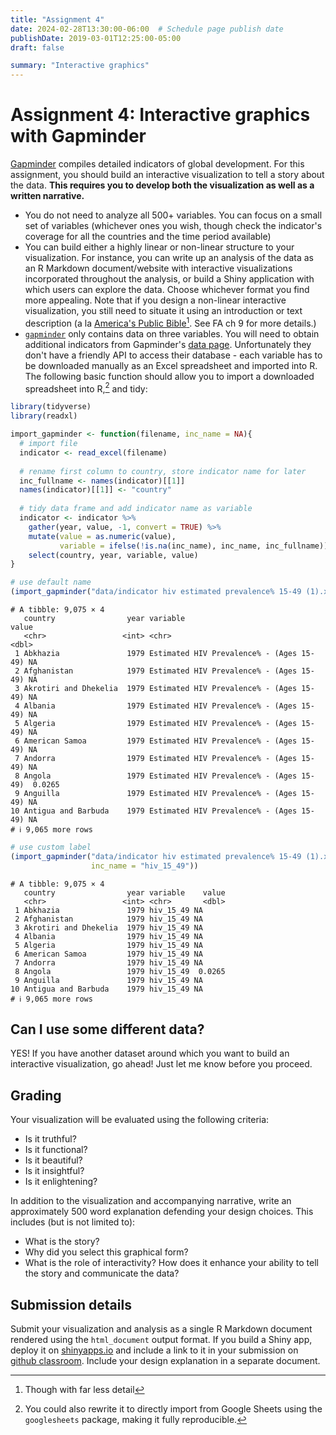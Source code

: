 ```yaml
---
title: "Assignment 4"
date: 2024-02-28T13:30:00-06:00  # Schedule page publish date
publishDate: 2019-03-01T12:25:00-05:00
draft: false

summary: "Interactive graphics"
---
```


# Assignment 4: Interactive graphics with Gapminder

[Gapminder](http://www.gapminder.org/data/) compiles detailed indicators of global development. For this assignment, you should build an interactive visualization to tell a story about the data. **This requires you to develop both the visualization as well as a written narrative.**

-   You do not need to analyze all 500+ variables. You can focus on a small set of variables (whichever ones you wish, though check the indicator's coverage for all the countries and the time period available)
-   You can build either a highly linear or non-linear structure to your visualization. For instance, you can write up an analysis of the data as an R Markdown document/website with interactive visualizations incorporated throughout the analysis, or build a Shiny application with which users can explore the data. Choose whichever format you find more appealing. Note that if you design a non-linear interactive visualization, you still need to situate it using an introduction or text description (a la [America's Public Bible](http://americaspublicbible.org/)[^1]. See FA ch 9 for more details.)
-   [`gapminder`](https://cran.r-project.org/web/packages/gapminder/index.html) only contains data on three variables. You will need to obtain additional indicators from Gapminder's [data page](http://www.gapminder.org/data/). Unfortunately they don't have a friendly API to access their database - each variable has to be downloaded manually as an Excel spreadsheet and imported into R. The following basic function should allow you to import a downloaded spreadsheet into R,[^2] and tidy:

``` r
library(tidyverse)
library(readxl)

import_gapminder <- function(filename, inc_name = NA){
  # import file
  indicator <- read_excel(filename)
  
  # rename first column to country, store indicator name for later
  inc_fullname <- names(indicator)[[1]]
  names(indicator)[[1]] <- "country"
  
  # tidy data frame and add indicator name as variable
  indicator <- indicator %>%
    gather(year, value, -1, convert = TRUE) %>%
    mutate(value = as.numeric(value),
           variable = ifelse(!is.na(inc_name), inc_name, inc_fullname)) %>%
    select(country, year, variable, value)
}

# use default name
(import_gapminder("data/indicator hiv estimated prevalence% 15-49 (1).xlsx"))
```

    # A tibble: 9,075 × 4
       country                year variable                                   value
       <chr>                 <int> <chr>                                      <dbl>
     1 Abkhazia               1979 Estimated HIV Prevalence% - (Ages 15-49) NA     
     2 Afghanistan            1979 Estimated HIV Prevalence% - (Ages 15-49) NA     
     3 Akrotiri and Dhekelia  1979 Estimated HIV Prevalence% - (Ages 15-49) NA     
     4 Albania                1979 Estimated HIV Prevalence% - (Ages 15-49) NA     
     5 Algeria                1979 Estimated HIV Prevalence% - (Ages 15-49) NA     
     6 American Samoa         1979 Estimated HIV Prevalence% - (Ages 15-49) NA     
     7 Andorra                1979 Estimated HIV Prevalence% - (Ages 15-49) NA     
     8 Angola                 1979 Estimated HIV Prevalence% - (Ages 15-49)  0.0265
     9 Anguilla               1979 Estimated HIV Prevalence% - (Ages 15-49) NA     
    10 Antigua and Barbuda    1979 Estimated HIV Prevalence% - (Ages 15-49) NA     
    # ℹ 9,065 more rows

``` r
# use custom label
(import_gapminder("data/indicator hiv estimated prevalence% 15-49 (1).xlsx",
                  inc_name = "hiv_15_49"))
```

    # A tibble: 9,075 × 4
       country                year variable    value
       <chr>                 <int> <chr>       <dbl>
     1 Abkhazia               1979 hiv_15_49 NA     
     2 Afghanistan            1979 hiv_15_49 NA     
     3 Akrotiri and Dhekelia  1979 hiv_15_49 NA     
     4 Albania                1979 hiv_15_49 NA     
     5 Algeria                1979 hiv_15_49 NA     
     6 American Samoa         1979 hiv_15_49 NA     
     7 Andorra                1979 hiv_15_49 NA     
     8 Angola                 1979 hiv_15_49  0.0265
     9 Anguilla               1979 hiv_15_49 NA     
    10 Antigua and Barbuda    1979 hiv_15_49 NA     
    # ℹ 9,065 more rows

## Can I use some different data?

YES! If you have another dataset around which you want to build an interactive visualization, go ahead! Just let me know before you proceed.

## Grading

Your visualization will be evaluated using the following criteria:

-   Is it truthful?
-   Is it functional?
-   Is it beautiful?
-   Is it insightful?
-   Is it enlightening?

In addition to the visualization and accompanying narrative, write an approximately 500 word explanation defending your design choices. This includes (but is not limited to):

-   What is the story?
-   Why did you select this graphical form?
-   What is the role of interactivity? How does it enhance your ability to tell the story and communicate the data?

## Submission details

Submit your visualization and analysis as a single R Markdown document rendered using the `html_document` output format. If you build a Shiny app, deploy it on [shinyapps.io](http://www.shinyapps.io) and include a link to it in your submission on [github classroom](https://classroom.github.com/a/J2m5ZDAc). Include your design explanation in a separate document.

[^1]: Though with far less detail

[^2]: You could also rewrite it to directly import from Google Sheets using the `googlesheets` package, making it fully reproducible.
